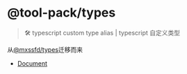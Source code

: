 # @tool-pack/types

> 🛠 typescript custom type alias | typescript 自定义类型

从[@mxssfd/types](https://github.com/mengxinssfd/ts-utils/tree/981d9d2/packages/types)迁移而来

- [Document](https://js-tool-pack.github.io/types/)
